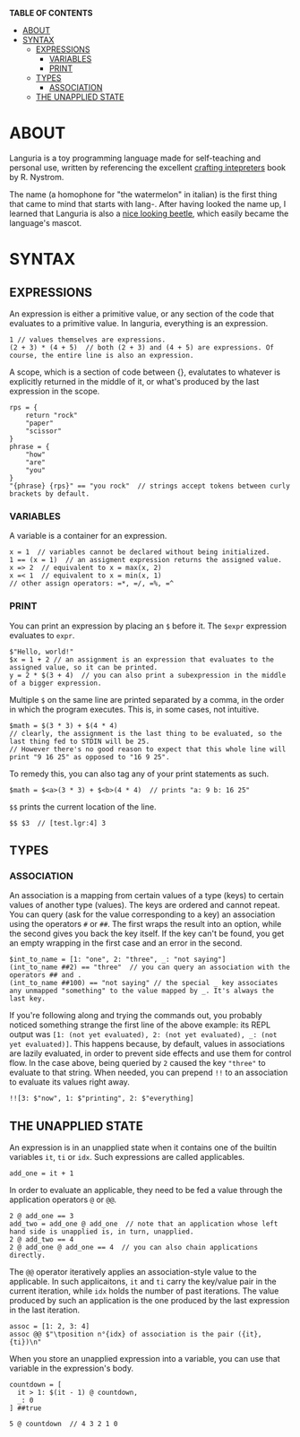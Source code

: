 __TABLE OF CONTENTS__
<!-- TOC -->
* [ABOUT](#about)
* [SYNTAX](#syntax)
  * [EXPRESSIONS](#expressions)
    * [VARIABLES](#variables)
    * [PRINT](#print)
  * [TYPES](#types)
    * [ASSOCIATION](#association)
  * [THE UNAPPLIED STATE](#the-unapplied-state)
<!-- TOC -->

# ABOUT

Languria is a toy programming language made for self-teaching and personal use, written by referencing the excellent [crafting intepreters](https://craftinginterpreters.com/) book by R. Nystrom.

The name (a homophone for "the watermelon" in italian) is the first thing that came to mind that starts with lang-. After having looked the name up, I learned that Languria is also a [nice looking beetle](https://en.wikipedia.org/wiki/Languria), which easily became the language's mascot.

# SYNTAX
## EXPRESSIONS

An expression is either a primitive value, or any section of the code that evaluates to a primitive value. In languria, everything is an expression.
  
    1 // values themselves are expressions.
    (2 + 3) * (4 + 5)  // both (2 + 3) and (4 + 5) are expressions. Of course, the entire line is also an expression.

A scope, which is a section of code between {}, evalutates to whatever is explicitly returned in the middle of it, or what's produced by the last expression in the scope.

    rps = {
        return "rock"
        "paper"
        "scissor"
    }
    phrase = {
        "how"
        "are"
        "you"
    }  
    "{phrase} {rps}" == "you rock"  // strings accept tokens between curly brackets by default.

### VARIABLES

A variable is a container for an expression.

    x = 1  // variables cannot be declared without being initialized.
    1 == (x = 1)  // an assigment expression returns the assigned value.
    x => 2  // equivalent to x = max(x, 2)
    x =< 1  // equivalent to x = min(x, 1)
    // other assign operators: =*, =/, =%, =^


### PRINT

You can print an expression by placing an `$` before it. The `$expr` expression evaluates to `expr`.

    $"Hello, world!"
    $x = 1 + 2 // an assignment is an expression that evaluates to the assigned value, so it can be printed.
    y = 2 * $(3 + 4)  // you can also print a subexpression in the middle of a bigger expression.

Multiple `$` on the same line are printed separated by a comma, in the order in which the program executes. This is, in some cases, not intuitive.

    $math = $(3 * 3) + $(4 * 4)  
    // clearly, the assignment is the last thing to be evaluated, so the last thing fed to STDIN will be 25.
    // However there's no good reason to expect that this whole line will print "9 16 25" as opposed to "16 9 25".

To remedy this, you can also tag any of your print statements as such.

    $math = $<a>(3 * 3) + $<b>(4 * 4)  // prints "a: 9 b: 16 25"

`$$` prints the current location of the line.

    $$ $3  // [test.lgr:4] 3

## TYPES

### ASSOCIATION

An association is a mapping from certain values of a type (keys) to certain values of another type (values). The keys are ordered and cannot repeat.
You can query (ask for the value corresponding to a key) an association using the operators `#` or `##`. 
The first wraps the result into an option, while the second gives you back the key itself. If the key can't be found, you get an empty wrapping in the first case and an error in the second.

    $int_to_name = [1: "one", 2: "three", _: "not saying"]
    (int_to_name ##2) == "three"  // you can query an association with the operators ## and .
    (int_to_name ##100) == "not saying" // the special _ key associates any unmapped "something" to the value mapped by _. It's always the last key.

If you're following along and trying the commands out, you probably noticed something strange the first line of the above example: 
its REPL output was `[1: (not yet evaluated), 2: (not yet evaluated), _: (not yet evaluated)]`.
This happens because, by default, values in associations are lazily evaluated, in order to prevent side effects and use them for control flow.
In the case above, being queried by `2` caused the key `"three"` to evaluate to that string.
When needed, you can prepend `!!` to an association to evaluate its values right away.
  
    !![3: $"now", 1: $"printing", 2: $"everything]

## THE UNAPPLIED STATE

An expression is in an unapplied state when it contains one of the builtin variables `it`, `ti` or `idx`. Such expressions are called applicables.

    add_one = it + 1

In order to evaluate an applicable, they need to be fed a value through the application operators `@` or `@@`.

    2 @ add_one == 3
    add_two = add_one @ add_one  // note that an application whose left hand side is unapplied is, in turn, unapplied.
    2 @ add_two == 4
    2 @ add_one @ add_one == 4  // you can also chain applications directly.

The `@@` operator iteratively applies an association-style value to the applicable. In such applicaitons, `it` and `ti` carry the key/value pair in the current iteration, while `idx` holds the number of past iterations.
The value produced by such an application is the one produced by the last expression in the last iteration.

    assoc = [1: 2, 3: 4]
    assoc @@ $"\tposition n°{idx} of association is the pair ({it}, {ti})\n"


When you store an unapplied expression into a variable, you can use that variable in the expression's body.

    countdown = [
      it > 1: $(it - 1) @ countdown,
      _: 0
    ] ##true
    
    5 @ countdown  // 4 3 2 1 0